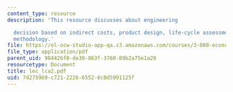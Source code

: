 ```yaml
---
content_type: resource
description: 'This resource discusses about engineering

  decision based on indirect costs, product design, life-cycle assessment, and LCA:
  methodology.'
file: https://ol-ocw-studio-app-qa.s3.amazonaws.com/courses/3-080-economic-environmental-issues-in-materials-selection-fall-2005/7d275969c721222665526c0d5991125f_lec_lca2.pdf
file_type: application/pdf
parent_uid: 984426f8-de30-863f-3760-89b2a75e1a20
resourcetype: Document
title: lec_lca2.pdf
uid: 7d275969-c721-2226-6552-6c0d5991125f
---
```

